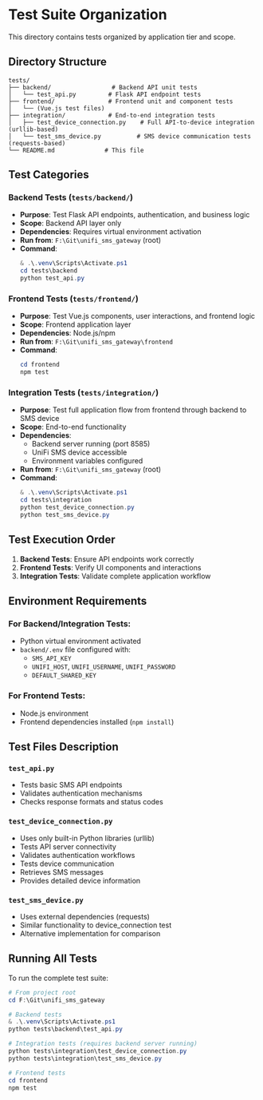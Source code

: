 # Test Suite Organization

This directory contains tests organized by application tier and scope.

## Directory Structure

```
tests/
├── backend/                 # Backend API unit tests
│   └── test_api.py         # Flask API endpoint tests
├── frontend/               # Frontend unit and component tests
│   └── (Vue.js test files)
├── integration/            # End-to-end integration tests
│   ├── test_device_connection.py    # Full API-to-device integration (urllib-based)
│   └── test_sms_device.py          # SMS device communication tests (requests-based)
└── README.md              # This file
```

## Test Categories

### Backend Tests (`tests/backend/`)
- **Purpose**: Test Flask API endpoints, authentication, and business logic
- **Scope**: Backend API layer only
- **Dependencies**: Requires virtual environment activation
- **Run from**: `F:\Git\unifi_sms_gateway` (root)
- **Command**: 
  ```powershell
  & .\.venv\Scripts\Activate.ps1
  cd tests\backend
  python test_api.py
  ```

### Frontend Tests (`tests/frontend/`)
- **Purpose**: Test Vue.js components, user interactions, and frontend logic
- **Scope**: Frontend application layer
- **Dependencies**: Node.js/npm
- **Run from**: `F:\Git\unifi_sms_gateway\frontend`
- **Command**: 
  ```powershell
  cd frontend
  npm test
  ```

### Integration Tests (`tests/integration/`)
- **Purpose**: Test full application flow from frontend through backend to SMS device
- **Scope**: End-to-end functionality
- **Dependencies**: 
  - Backend server running (port 8585)
  - UniFi SMS device accessible
  - Environment variables configured
- **Run from**: `F:\Git\unifi_sms_gateway` (root)
- **Command**:
  ```powershell
  & .\.venv\Scripts\Activate.ps1
  cd tests\integration
  python test_device_connection.py
  python test_sms_device.py
  ```

## Test Execution Order

1. **Backend Tests**: Ensure API endpoints work correctly
2. **Frontend Tests**: Verify UI components and interactions
3. **Integration Tests**: Validate complete application workflow

## Environment Requirements

### For Backend/Integration Tests:
- Python virtual environment activated
- `backend/.env` file configured with:
  - `SMS_API_KEY`
  - `UNIFI_HOST`, `UNIFI_USERNAME`, `UNIFI_PASSWORD`
  - `DEFAULT_SHARED_KEY`

### For Frontend Tests:
- Node.js environment
- Frontend dependencies installed (`npm install`)

## Test Files Description

### `test_api.py`
- Tests basic SMS API endpoints
- Validates authentication mechanisms
- Checks response formats and status codes

### `test_device_connection.py`
- Uses only built-in Python libraries (urllib)
- Tests API server connectivity
- Validates authentication workflows
- Tests device communication
- Retrieves SMS messages
- Provides detailed device information

### `test_sms_device.py`
- Uses external dependencies (requests)
- Similar functionality to device_connection test
- Alternative implementation for comparison

## Running All Tests

To run the complete test suite:

```powershell
# From project root
cd F:\Git\unifi_sms_gateway

# Backend tests
& .\.venv\Scripts\Activate.ps1
python tests\backend\test_api.py

# Integration tests (requires backend server running)
python tests\integration\test_device_connection.py
python tests\integration\test_sms_device.py

# Frontend tests
cd frontend
npm test
```
